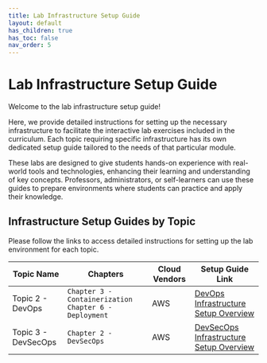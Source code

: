```yaml
---
title: Lab Infrastructure Setup Guide
layout: default
has_children: true
has_toc: false
nav_order: 5
---
```


# Lab Infrastructure Setup Guide

Welcome to the lab infrastructure setup guide! 

Here, we provide detailed instructions for setting up the necessary infrastructure to facilitate the interactive lab exercises included in the curriculum. Each topic requiring specific infrastructure has its own dedicated setup guide tailored to the needs of that particular module.

These labs are designed to give students hands-on experience with real-world tools and technologies, enhancing their learning and understanding of key concepts. Professors, administrators, or self-learners can use these guides to prepare environments where students can practice and apply their knowledge.

## Infrastructure Setup Guides by Topic
Please follow the links to access detailed instructions for setting up the lab environment for each topic.

| Topic Name | Chapters | Cloud Vendors | Setup Guide Link |
| ---------- | -------- | ------------ | ---------------- |
| Topic 2 - DevOps | `Chapter 3 - Containerization` `Chapter 6 - Deployment` | AWS | [DevOps Infrastructure Setup Overview](./topic-2-devops-lab/) |
| Topic 3 - DevSecOps | `Chapter 2 - DevSecOps` | AWS | [DevSecOps Infrastructure Setup Overview](./topic-3-devsecops-lab/) |